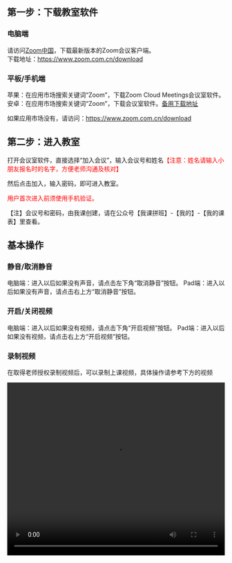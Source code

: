 ## 第一步：下载教室软件
### 电脑端
请访问[Zoom中国][1]，下载最新版本的Zoom会议客户端。  
下载地址：https://www.zoom.com.cn/download

### 平板/手机端
苹果：在应用市场搜索关键词“Zoom”，下载Zoom Cloud Meetings会议室软件。  
安卓：在应用市场搜索关键词“Zoom”，下载会议室软件。[备用下载地址][2]  

如果应用市场没有，请访问：https://www.zoom.com.cn/download

## 第二步：进入教室
打开会议室软件，直接选择“加入会议”，输入会议号和姓名<span style="color:red">【注意：姓名请输入小朋友报名时的名字，方便老师沟通及核对】</span>

然后点击加入，输入密码，即可进入教室。

<span style="color:red">用户首次进入前须使用手机验证。</span>

【注】会议号和密码，由我课创建，请在公众号【我课拼班】-【我的】-【我的课表】里查看。

## 基本操作
### 静音/取消静音
电脑端：进入以后如果没有声音，请点击左下角“取消静音”按钮。
Pad端：进入以后如果没有声音，请点击右上方“取消静音”按钮。

### 开启/关闭视频
电脑端：进入以后如果没有视频，请点击下角“开启视频”按钮。
Pad端：进入以后如果没有视频，请点击右上方“开启视频”按钮。

### 录制视频
在取得老师授权录制视频后，可以录制上课视频，具体操作请参考下方的视频  

<video width="100%" height="400" controls>
  <source src="https://images.mecourse.cn/zoom/zoom_recording.mp4" type="video/mp4">
  你的浏览器不支持播放视频
</video>

[1]:https://www.zoom.com.cn/download
[2]:https://zoomus.cn/client/5.1.27803.0612/zoom.apk
